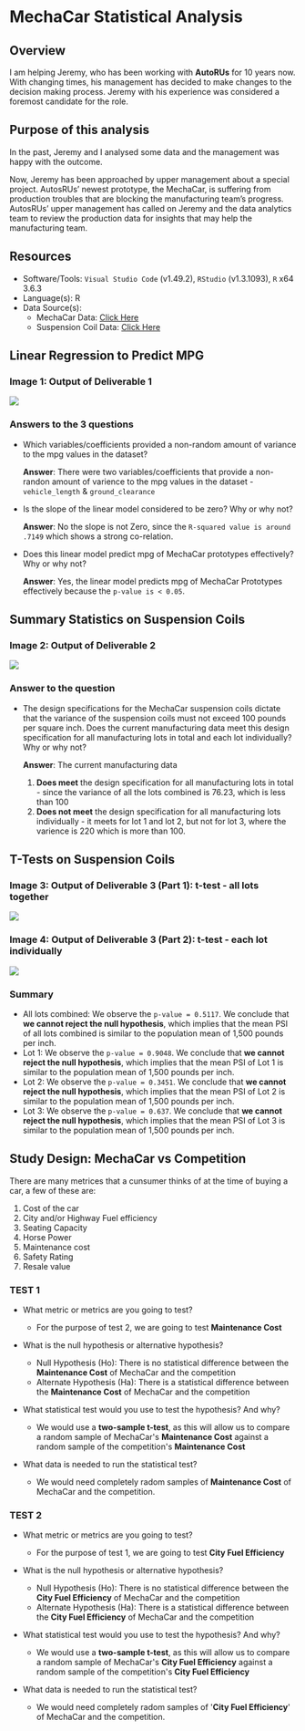 # MechaCar Statistical Analysis

## Overview
I am helping Jeremy, who has been working with **AutoRUs** for 10 years now. With changing times, his management has decided to make changes to the decision making process. Jeremy with his experience was considered a foremost candidate for the role. 

## Purpose of this analysis
In the past, Jeremy and I analysed some data and the management was happy with the outcome.

 Now, Jeremy has been approached by upper management about a special project. AutosRUs’ newest prototype, the MechaCar, is suffering from production troubles that are blocking the manufacturing team’s progress. AutosRUs’ upper management has called on Jeremy and the data analytics team to review the production data for insights that may help the manufacturing team.

## Resources
* Software/Tools: `Visual Studio Code` (v1.49.2), `RStudio` (v1.3.1093), `R` x64 3.6.3
* Language(s): R
* Data Source(s):
    * MechaCar Data: [Click Here](Resources/MechaCar_mpg.csv)
    * Suspension Coil Data: [Click Here](Resources/Suspension_Coil.csv)

## Linear Regression to Predict MPG

### Image 1: Output of Deliverable 1

![](Resources/Deliverable1.png)

### Answers to the 3 questions

* Which variables/coefficients provided a non-random amount of variance to the mpg values in the dataset?

    **Answer**: There were two variables/coefficients that provide a non-randon amount of varience to the mpg values in the dataset - `vehicle_length` & `ground_clearance`

* Is the slope of the linear model considered to be zero? Why or why not?

    **Answer**: No the slope is not Zero, since the `R-squared value is around .7149` which shows a strong co-relation.

* Does this linear model predict mpg of MechaCar prototypes effectively? Why or why not?
    
    **Answer**: Yes, the linear model predicts mpg of MechaCar Prototypes effectively because the `p-value is < 0.05`.

## Summary Statistics on Suspension Coils

### Image 2: Output of Deliverable 2
![](Resources/Deliverable2.png)

### Answer to the question

* The design specifications for the MechaCar suspension coils dictate that the variance of the suspension coils must not exceed 100 pounds per square inch. Does the current manufacturing data meet this design specification for all manufacturing lots in total and each lot individually? Why or why not?

    **Answer**: The current manufacturing data 
    1) **Does meet** the design specification for all manufacturing lots in total - since the variance of all the lots combined is 76.23, which is less than 100
    2) **Does not meet** the design specification for all manufacturing lots individually - it meets for lot 1 and lot 2, but not for lot 3, where the varience is 220 which is more than 100.

## T-Tests on Suspension Coils

### Image 3: Output of Deliverable 3 (Part 1): t-test - all lots together
![](Resources/Deliverable3a.png)

### Image 4: Output of Deliverable 3 (Part 2): t-test - each lot individually
![](Resources/Deliverable3b.png)

### Summary

* All lots combined: We observe the `p-value = 0.5117`. We conclude that **we cannot reject the null hypothesis**, which implies that the mean PSI of all lots combined is similar to the population mean of 1,500 pounds per inch.
* Lot 1: We observe the `p-value = 0.9048`. We conclude that **we cannot reject the null hypothesis**, which implies that the mean PSI of Lot 1 is similar to the population mean of 1,500 pounds per inch.
* Lot 2: We observe the `p-value = 0.3451`. We conclude that **we cannot reject the null hypothesis**, which implies that the mean PSI of Lot 2 is similar to the population mean of 1,500 pounds per inch.
* Lot 3: We observe the `p-value = 0.637`. We conclude that **we cannot reject the null hypothesis**, which implies that the mean PSI of Lot 3 is similar to the population mean of 1,500 pounds per inch.

## Study Design: MechaCar vs Competition
There are many metrices that a cunsumer thinks of at the time of buying a car, a few of these are:
1) Cost of the car
2) City and/or Highway Fuel efficiency
3) Seating Capacity
4) Horse Power
5) Maintenance cost
6) Safety Rating
7) Resale value

### TEST 1

* What metric or metrics are you going to test?
    * For the purpose of test 2, we are going to test **Maintenance Cost**
* What is the null hypothesis or alternative hypothesis?    
    * Null Hypothesis (Ho): There is no statistical difference between the **Maintenance Cost** of MechaCar and the competition
    * Alternate Hypothesis (Ha): There is a statistical difference between the **Maintenance Cost** of MechaCar and the competition

* What statistical test would you use to test the hypothesis? And why?
    * We would use a **two-sample t-test**, as this will allow us to compare a random sample of MechaCar's **Maintenance Cost** against a random sample of the competition's **Maintenance Cost**

* What data is needed to run the statistical test?
    * We would need completely radom samples of **Maintenance Cost** of MechaCar and the competition. 

### TEST 2

* What metric or metrics are you going to test?
    * For the purpose of test 1, we are going to test **City Fuel Efficiency**
* What is the null hypothesis or alternative hypothesis?    
    * Null Hypothesis (Ho): There is no statistical difference between the **City Fuel Efficiency** of MechaCar and the competition
    * Alternate Hypothesis (Ha): There is a statistical difference between the **City Fuel Efficiency** of MechaCar and the competition

* What statistical test would you use to test the hypothesis? And why?
    * We would use a **two-sample t-test**, as this will allow us to compare a random sample of MechaCar's **City Fuel Efficiency** against a random sample of the competition's **City Fuel Efficiency**

* What data is needed to run the statistical test?
    * We would need completely radom samples of '**City Fuel Efficiency**' of MechaCar and the competition.     